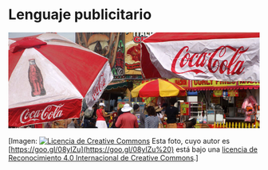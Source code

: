 # Lenguaje publicitario


![CocaCola](img/CocaCola.jpg "CocaCola")



\[Imagen: [![Licencia de Creative Commons](https://i.creativecommons.org/l/by/4.0/80x15.png)](http://creativecommons.org/licenses/by/4.0/) Esta foto, cuyo autor es [https://goo.gl/08yIZu](https://goo.gl/08yIZu%20) está bajo una [licencia de Reconocimiento 4.0 Internacional de Creative Commons](http://creativecommons.org/licenses/by/4.0/).\]

